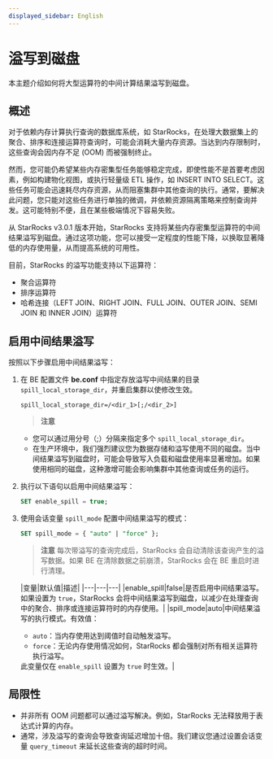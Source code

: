 ```yaml
---
displayed_sidebar: English
---
```


# 溢写到磁盘

本主题介绍如何将大型运算符的中间计算结果溢写到磁盘。

## 概述

对于依赖内存计算执行查询的数据库系统，如 StarRocks，在处理大数据集上的聚合、排序和连接运算符查询时，可能会消耗大量内存资源。当达到内存限制时，这些查询会因内存不足 (OOM) 而被强制终止。

然而，您可能仍希望某些内存密集型任务能够稳定完成，即使性能不是首要考虑因素，例如构建物化视图，或执行轻量级 ETL 操作，如 INSERT INTO SELECT。这些任务可能会迅速耗尽内存资源，从而阻塞集群中其他查询的执行。通常，要解决此问题，您只能对这些任务进行单独的微调，并依赖资源隔离策略来控制查询并发。这可能特别不便，且在某些极端情况下容易失败。

从 StarRocks v3.0.1 版本开始，StarRocks 支持将某些内存密集型运算符的中间结果溢写到磁盘。通过这项功能，您可以接受一定程度的性能下降，以换取显著降低的内存使用量，从而提高系统的可用性。

目前，StarRocks 的溢写功能支持以下运算符：

- 聚合运算符
- 排序运算符
- 哈希连接（LEFT JOIN、RIGHT JOIN、FULL JOIN、OUTER JOIN、SEMI JOIN 和 INNER JOIN）运算符

## 启用中间结果溢写

按照以下步骤启用中间结果溢写：

1. 在 BE 配置文件 **be.conf** 中指定存放溢写中间结果的目录 `spill_local_storage_dir`，并重启集群以使修改生效。

   ```Properties
   spill_local_storage_dir=/<dir_1>[;/<dir_2>]
   ```

      > **注意**
   - 您可以通过用分号（;）分隔来指定多个 `spill_local_storage_dir`。
   - 在生产环境中，我们强烈建议您为数据存储和溢写使用不同的磁盘。当中间结果溢写到磁盘时，可能会导致写入负载和磁盘使用率显著增加。如果使用相同的磁盘，这种激增可能会影响集群中其他查询或任务的运行。

2. 执行以下语句以启用中间结果溢写：

   ```SQL
   SET enable_spill = true;
   ```

3. 使用会话变量 `spill_mode` 配置中间结果溢写的模式：

   ```SQL
   SET spill_mode = { "auto" | "force" };
   ```

      > **注意**
      > 每次带溢写的查询完成后，StarRocks 会自动清除该查询产生的溢写数据。如果 BE 在清除数据之前崩溃，StarRocks 会在 BE 重启时进行清理。

   |变量|默认值|描述|
|---|---|---|
   |enable_spill|false|是否启用中间结果溢写。如果设置为 `true`，StarRocks 会将中间结果溢写到磁盘，以减少在处理查询中的聚合、排序或连接运算符时的内存使用。|
   |spill_mode|auto|中间结果溢写的执行模式。有效值：<ul><li>`auto`：当内存使用达到阈值时自动触发溢写。</li><li>`force`：无论内存使用情况如何，StarRocks 都会强制对所有相关运算符执行溢写。</li></ul>此变量仅在 `enable_spill` 设置为 `true` 时生效。|

## 局限性

- 并非所有 OOM 问题都可以通过溢写解决。例如，StarRocks 无法释放用于表达式计算的内存。
- 通常，涉及溢写的查询会导致查询延迟增加十倍。我们建议您通过设置会话变量 `query_timeout` 来延长这些查询的超时时间。